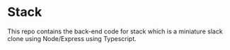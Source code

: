 # Stack
This repo contains the back-end code for stack which is a miniature slack clone using Node/Express using Typescript.
